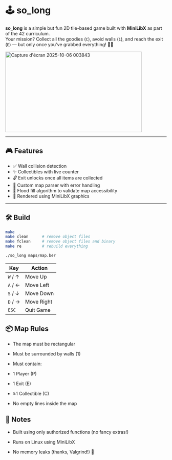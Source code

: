# 🕹️ so_long

**so_long** is a simple but fun 2D tile-based game built with **MiniLibX** as part of the 42 curriculum.  
Your mission? Collect all the goodies (`C`), avoid walls (`1`), and reach the exit (`E`) — but only once you've grabbed everything! 🚪✨

<img width="426" height="251" alt="Capture d'écran 2025-10-06 003843" src="https://github.com/user-attachments/assets/b3dc9de8-70bc-4fb0-86da-1a118f0fca37"/>

---

## 🎮 Features

- ✅ Wall collision detection  
- ✨ Collectibles with live counter  
- 🔓 Exit unlocks once all items are collected  
- 🧠 Custom map parser with error handling  
- 🧩 Flood fill algorithm to validate map accessibility  
- 🎨 Rendered using MiniLibX graphics

---

## 🛠️ Build

```bash
make
make clean      # remove object files  
make fclean     # remove object files and binary  
make re         # rebuild everything
```
```bash
./so_long maps/map.ber
```
| Key     | Action     |
| ------- | ---------- |
| `W` / ↑ | Move Up    |
| `A` / ← | Move Left  |
| `S` / ↓ | Move Down  |
| `D` / → | Move Right |
| `ESC`   | Quit Game  |

## 📦 Map Rules
- The map must be rectangular

- Must be surrounded by walls (1)

- Must contain:

- 1 Player (P)

- 1 Exit (E)

- ≥1 Collectible (C)

- No empty lines inside the map

## 🧠 Notes
- Built using only authorized functions (no fancy extras!)

- Runs on Linux using MiniLibX

- No memory leaks (thanks, Valgrind!) 🧼
